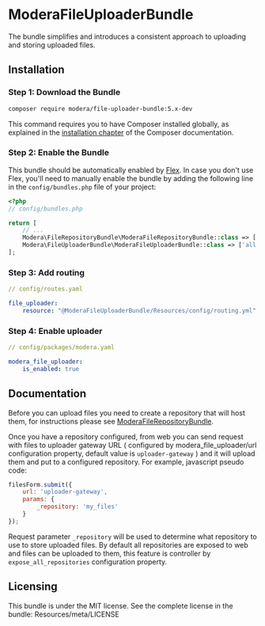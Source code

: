 # ModeraFileUploaderBundle

The bundle simplifies and introduces a consistent approach to uploading and storing uploaded files.

## Installation

### Step 1: Download the Bundle

``` bash
composer require modera/file-uploader-bundle:5.x-dev
```

This command requires you to have Composer installed globally, as explained
in the [installation chapter](https://getcomposer.org/doc/00-intro.md) of the Composer documentation.

### Step 2: Enable the Bundle

This bundle should be automatically enabled by [Flex](https://symfony.com/doc/current/setup/flex.html).
In case you don't use Flex, you'll need to manually enable the bundle by
adding the following line in the `config/bundles.php` file of your project:

``` php
<?php
// config/bundles.php

return [
    // ...
    Modera\FileRepositoryBundle\ModeraFileRepositoryBundle::class => ['all' => true], // if you still don't have it
    Modera\FileUploaderBundle\ModeraFileUploaderBundle::class => ['all' => true],
];
```

### Step 3: Add routing

``` yaml
// config/routes.yaml

file_uploader:
    resource: "@ModeraFileUploaderBundle/Resources/config/routing.yml"
```

### Step 4: Enable uploader

``` yaml
// config/packages/modera.yaml

modera_file_uploader:
    is_enabled: true
```

## Documentation

Before you can upload files you need to create a repository that will host them, for instructions please
see [ModeraFileRepositoryBundle](https://github.com/modera/ModeraFileRepositoryBundle).

Once you have a repository configured, from web you can send request with files to uploader gateway URL ( configured by
modera_file_uploader/url configuration property, default value is `uploader-gateway` ) and it will upload them and
put to a configured repository. For example, javascript pseudo code:

``` js
filesForm.submit({
    url: 'uploader-gateway',
    params: {
        _repository: 'my_files'
    }
});
```

Request parameter `_repository` will be used to determine what repository to use to store uploaded files. By default
all repositories are exposed to web and files can be uploaded to them, this feature is controller by `expose_all_repositories`
configuration property.

## Licensing

This bundle is under the MIT license. See the complete license in the bundle:
Resources/meta/LICENSE
